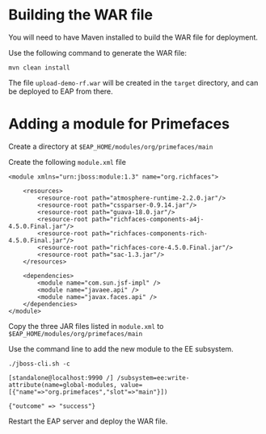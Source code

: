 # Building the WAR file

You will need to have Maven installed to build the WAR file for deployment.

Use the following command to generate the WAR file:

    mvn clean install

The file `upload-demo-rf.war` will be created in the `target` directory, and can be deployed to EAP from there.

# Adding a module for Primefaces

Create a directory at `$EAP_HOME/modules/org/primefaces/main`

Create the following `module.xml` file

    <module xmlns="urn:jboss:module:1.3" name="org.richfaces">
    
        <resources>
            <resource-root path="atmosphere-runtime-2.2.0.jar"/>
            <resource-root path="cssparser-0.9.14.jar"/>
            <resource-root path="guava-18.0.jar"/>
            <resource-root path="richfaces-components-a4j-4.5.0.Final.jar"/>
            <resource-root path="richfaces-components-rich-4.5.0.Final.jar"/>
            <resource-root path="richfaces-core-4.5.0.Final.jar"/>
            <resource-root path="sac-1.3.jar"/>
        </resources>
    
        <dependencies>
            <module name="com.sun.jsf-impl" />
            <module name="javaee.api" />
            <module name="javax.faces.api" />
        </dependencies>
    </module>

Copy the three JAR files listed in `module.xml` to `$EAP_HOME/modules/org/primefaces/main`

Use the command line to add the new module to the EE subsystem.

    ./jboss-cli.sh -c
    
    [standalone@localhost:9990 /] /subsystem=ee:write-attribute(name=global-modules, value=[{"name"=>"org.primefaces","slot"=>"main"}])
    
    {"outcome" => "success"}

Restart the EAP server and deploy the WAR file.
